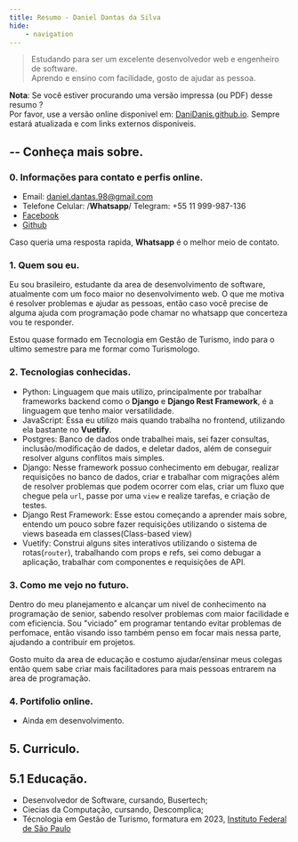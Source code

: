```yaml
---
title: Resumo - Daniel Dantas da Silva
hide:  
    - navigation
---
```


> Estudando para ser um excelente desenvolvedor web e engenheiro de software.<br>
> Aprendo e ensino com facilidade, gosto de ajudar as pessoa.

**Nota**: Se você estiver procurando uma versão impressa (ou PDF) desse resumo ?<br>
Por favor, use a versão online disponivel em: [DaniDanis.github.io](https://DaniDanis.github.io). Sempre estará atualizada e com links externos disponiveis.


## -- Conheça mais sobre.

### 0. Informações para contato e perfis online.

* Email: daniel.dantas.98@gmail.com
* Telefone Celular: /**Whatsapp**/ Telegram: +55 11 999-987-136
* [Facebook](https://www.facebook.com/daniel.dantas.18/)
* [Github](https://github.com/DaniDanis)

Caso queria uma resposta rapida, **Whatsapp** é o melhor meio de contato.

### 1. Quem sou eu.

Eu sou brasileiro, estudante da area de desenvolvimento de software, atualmente com um foco maior no desenvolvimento web.
O que me motiva é resolver problemas e ajudar as pessoas, então caso você precise de alguma ajuda com programação pode chamar no whatsapp que concerteza vou te responder.

Estou quase formado em Tecnologia em Gestão de Turismo, indo para o ultimo semestre para me formar como Turismologo.


### 2. Tecnologias conhecidas.

* Python: Linguagem que mais utilizo, principalmente por trabalhar frameworks backend como o **Django** e **Django Rest Framework**, é a linguagem que tenho maior versatilidade.
* JavaScript: Essa eu utilizo mais quando trabalha no frontend, utilizando ela bastante no **Vuetify**.
* Postgres: Banco de dados onde trabalhei mais, sei fazer consultas, inclusão/modificação de dados, e deletar dados, além de conseguir resolver alguns conflitos mais simples.
* Django: Nesse framework possuo conhecimento em debugar, realizar requisições no banco de dados, criar e trabalhar com migrações além de resolver problemas que podem ocorrer com elas, criar um fluxo que chegue pela `url`, passe por uma `view` e realize tarefas, e criação de testes.
* Django Rest Framework: Esse estou começando a aprender mais sobre, entendo um pouco sobre fazer requisições utilizando o sistema de views baseada em classes(Class-based view)
* Vuetify: Construi alguns sites interativos utilizando o sistema de rotas(`router`), trabalhando com props e refs, sei como debugar a aplicação, trabalhar com componentes e requisições de API.


### 3. Como me vejo no futuro.

Dentro do meu planejamento e alcançar um nivel de conhecimento na programação de senior, sabendo resolver problemas com maior facilidade e com eficiencia.
Sou "viciado" em programar tentando evitar problemas de perfomace, então visando isso também penso em focar mais nessa parte, ajudando a contribuir em projetos.

Gosto muito da area de educação e costumo ajudar/ensinar meus colegas então quem sabe criar mais facilitadores para mais pessoas entrarem na area de programação.


### 4. Portifolio online.

* Ainda em desenvolvimento.


## 5. Curriculo.

## 5.1 Educação.

* Desenvolvedor de Software, cursando, Busertech;
* Ciecias da Computação, cursando, Descomplica;
* Técnologia em Gestão de Turismo, formatura em 2023, [Instituto Federal de São Paulo](https://spo.ifsp.edu.br/)

